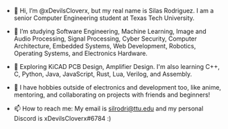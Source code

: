 - 👋 Hi, I’m @xDevilsCloverx, but my real name is Silas Rodriguez. I am a senior Computer Engineering student at Texas Tech University.

- 👀 I’m studying Software Engineering, Machine Learning, Image and Audio Processing, Signal Processing, Cyber Security, Computer Architecture, Embedded Systems, Web Development, Robotics, Operating Systems, and Electronics Hardware.

- 🌱 Exploring KiCAD PCB Design, Amplifier Design. I'm also learning C++, C, Python, Java, JavaScript, Rust, Lua, Verilog, and Assembly.

- 💞️ I have hobbies outside of electronics and development too, like anime, mentoring, and collaborating on projects with friends and beginners!

- 📫 How to reach me: My email is silrodri@ttu.edu and my personal Discord is xDevilsCloverx#6784 :)

